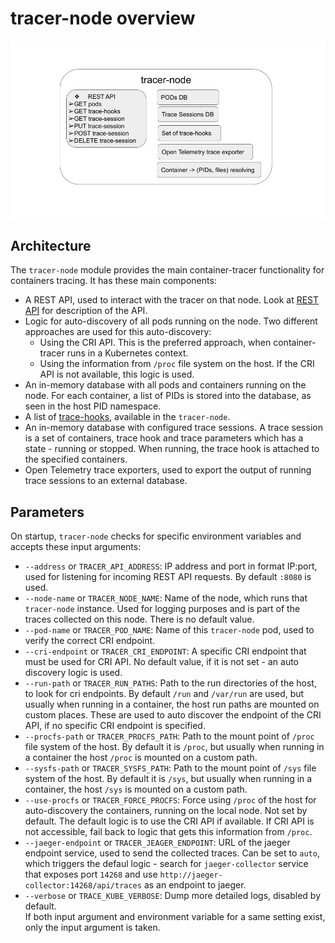 # tracer-node overview
![tracer-node](tracer-node.png)
## Architecture
The `tracer-node` module provides the main container-tracer functionality for containers tracing.
It has these main components:  
- A REST API, used to interact with the tracer on that node. Look at [REST API](container-tracer-api.md)
  for description of the API.  
- Logic for auto-discovery of all pods running on the node. Two different approaches are used
  for this auto-discovery:  
    - Using the CRI API. This is the preferred approach, when container-tracer runs in a Kubernetes context.  
    - Using the information from `/proc` file system on the host. If the CRI API is
    not available, this logic is used.  
- An in-memory database with all pods and containers running on the node. For each container,
  a list of PIDs is stored into the database, as seen in the host PID namespace.  
- A list of [trace-hooks](container-tracer-hooks.md), available in the `tracer-node`.  
- An in-memory database with configured trace sessions. A trace session is a set of containers,
  trace hook and trace parameters which has a state - running or stopped. When running, the trace
  hook is attached to the specified containers.  
- Open Telemetry trace exporters, used to export the output of running trace sessions to an
  external database.
## Parameters
On startup, `tracer-node` checks for specific environment variables and accepts these input arguments:  
- `--address` or `TRACER_API_ADDRESS`:  IP address and port in format IP:port, used for listening
   for incoming REST API requests. By default `:8080` is used.  
- `--node-name` or `TRACER_NODE_NAME`: Name of the node, which runs that `tracer-node` instance. Used
for logging purposes and is part of the traces collected on this node. There is no default value.  
- `--pod-name` or `TRACER_POD_NAME`: Name of this `tracer-node` pod, used to verify the correct
CRI endpoint.  
- `--cri-endpoint` or `TRACER_CRI_ENDPOINT`: A specific CRI endpoint that must be used for CRI API.
No default value, if it is not set - an auto discovery logic is used.  
- `--run-path` or `TRACER_RUN_PATHS`: Path to the run directories of the host, to look for cri endpoints.
By default `/run` and `/var/run` are used, but usually when running in a container, the host run paths
are mounted on custom places. These are used to auto discover the endpoint of the CRI API, if no
specific CRI endpoint is specified. 
- `--procfs-path` or `TRACER_PROCFS_PATH`: Path to the mount point of `/proc` file system of the host.
By default it is `/proc`, but usually when running in a container the host `/proc` is mounted on
a custom path. 
- `--sysfs-path` or `TRACER_SYSFS_PATH`: Path to the mount point of `/sys` file system of the host.
By default it is `/sys`, but usually when running in a container, the host `/sys` is mounted on
a custom path.  
- `--use-procfs` or `TRACER_FORCE_PROCFS`: Force using `/proc` of the host for auto-discovery
the containers, running on the local node. Not set by default. The default logic is to use
the CRI API if available. If CRI API is not accessible, fail back to logic that gets this
information from `/proc`.  
- `--jaeger-endpoint` or `TRACER_JEAGER_ENDPOINT`: URL of the jaeger endpoint service, used to send
the collected traces. Can be set to `auto`, which triggers the defaul logic - search for
`jaeger-collector` service that exposes port `14268` and use `http://jaeger-collector:14268/api/traces`
as an endpoint to jaeger.  
- `--verbose` or `TRACE_KUBE_VERBOSE`: Dump more detailed logs, disabled by default.  
If both input argument and environment variable for a same setting exist, only the input argument is taken.